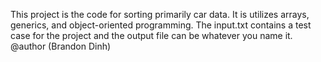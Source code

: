 This project is the code for sorting primarily car data.
It is utilizes arrays, generics, and object-oriented programming.
The input.txt contains a test case for the project and the output file can be whatever you name it.
@author (Brandon Dinh)
